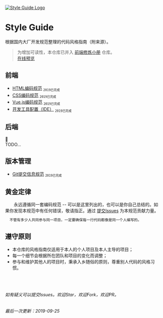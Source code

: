 [![Style Guide Logo](/img/logo.png)](https://www.wenyuanblog.com)

# Style Guide

根据国内大厂开发规范整理的代码风格指南（附来源）。

> 为增加可读性，本仓库已并入 [前端修炼小册](https://github.com/wenyuan/fedbook) 仓库。  
> [在线预览](https://fedbook.cn/)

## 前端
- [HTML编码规范](/frontend/html-style-guide.md) <sub>`2019`</sub><sub>`已完成`</sub>
- [CSS编码规范](/frontend/css-style-guide.md) <sub>`2019`</sub><sub>`已完成`</sub>
- [Vue.js编码规范](/frontend/vuejs-style-guide.md) <sub>`2019`</sub><sub>`已完成`</sub>
- [开发工具配置（IDE）](/frontend/ide-config-guide.md) <sub>`2019`</sub><sub>`已完成`</sub>


## 后端
:construction_worker: <br/>
TODO...


## 版本管理
- [Git提交信息规范](https://www.wenyuanblog.com/blogs/git-commit-message.html) <sub>`2019`</sub><sub>`已完成`</sub>


## 黄金定律
　　永远遵循同一套编码规范 -- 可以是这里列出的，也可以是你自己总结的。如果你发现本规范中有任何错误，敬请指正。通过 [提交Issues](https://github.com/winyuan/style-guide/issues/new) 为本规范贡献力量。
```bash
  不管有多少人共同参与同一项目，一定要确保每一行代码都像是同一个人编写的。
```

## 遵守原则
* 本仓库的风格指南仅适用于本人的个人项目及本人主导的项目；
* 每一个细节会根据所在团队和项目的变化而调整；
* 参与和维护其他人的项目时，秉承入乡随俗的原则，尊重别人代码的风格习惯。

<br/>
<br/>

###### 如有疑义可以提交Issues。欢迎Star，欢迎Fork，欢迎PR。
###### 最后一次更新：2019-09-25
